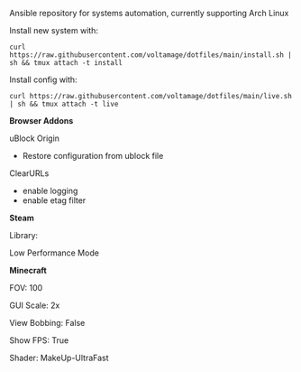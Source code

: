 Ansible repository for systems automation, currently supporting Arch Linux

Install new system with:
```
curl https://raw.githubusercontent.com/voltamage/dotfiles/main/install.sh | sh && tmux attach -t install
```

Install config with:
```
curl https://raw.githubusercontent.com/voltamage/dotfiles/main/live.sh | sh && tmux attach -t live
```

**Browser Addons**

uBlock Origin
- Restore configuration from ublock file

ClearURLs
- enable logging
- enable etag filter

**Steam**

Library:

Low Performance Mode

**Minecraft**

FOV: 100

GUI Scale: 2x

View Bobbing: False

Show FPS: True

Shader: MakeUp-UltraFast
